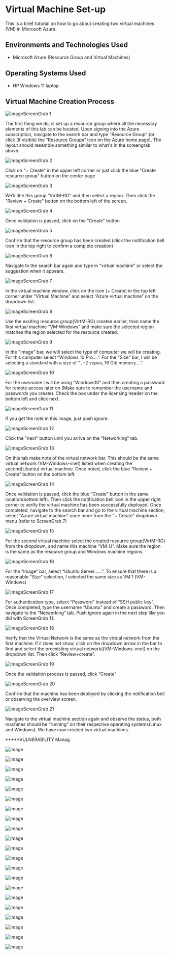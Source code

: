 <h1>Virtual Machine Set-up</h1>
This is a brief tutorial on how to go about creating two virtual machines (VM) in Microsoft Azure.<br />

<h2>Environments and Technologies Used</h2>

- Microsoft Azure (Resource Group and Virtual Machines)


<h2>Operating Systems Used </h2>

- HP Windows 11 laptop 

<h2>Virtual Machine Creation Process </h2>

![image](https://github.com/SedinamA/VM-Set-up/assets/146953803/ffb75190-826a-4ae6-ac34-941b4c345fe9)ScreenGrab 1

The first thing we do, is set up a resource group where all the necessary elements of this lab can be located. Upon signing into the Azure subscription, navigate to the search bar and type "Resource Group" (or click (if visible) the “Resource Groups” icon on the Azure home page). The layout should resemble something similar to what's in the screengrab above. 


  
![image](https://github.com/SedinamA/VM-Set-up/assets/146953803/50942b49-7d23-4562-b579-f1b2152e36d8)ScreenGrab 2


Click on "+ Create" in the upper left corner or just click the blue "Create resource group" button on the center page 



![image](https://github.com/SedinamA/VM-Set-up/assets/146953803/0d220a55-503f-45b4-9ab3-ad866f85ab35)ScreenGrab 3


We’ll title this group “VirtM-RG” and then select a region. Then click the "Review + Create" button on the bottom left of the screen.
</p>



![image](https://github.com/SedinamA/VM-Set-up/assets/146953803/fba64adc-0484-48c6-bc38-80445fa554c1)ScreenGrab 4

Once validation is passed, click on the "Create" button



![image](https://github.com/SedinamA/VM-Set-up/assets/146953803/5995cf0d-c828-4d95-a47d-514921629342)ScreenGrab 5

Confirm that the resource group has been created (click the notification bell icon in the top right to confirm a complete creation)
<p>



![image](https://github.com/SedinamA/VM-Set-up/assets/146953803/ef07c85f-fd3b-428c-a3d8-6e027ce72424)ScreenGrab 6
 
Navigate to the search bar again and type in “virtual machine” or select the suggestion when it appears.
</p>



![image](https://github.com/SedinamA/VM-Set-up/assets/146953803/391c8962-489c-4ca4-bc9e-a526176d194e)ScreenGrab 7

In the virtual machine window, click on the icon (+ Create) in the top left corner under “Virtual Machine” and select “Azure virtual machine” on the dropdown list.



![image](https://github.com/SedinamA/VM-Set-up/assets/146953803/9186f835-a443-42ad-9f11-72ed6685e3b3)ScreenGrab 8

Use the exciting resource group(VirtM-RG) created earlier, then name the first virtual machine “VM-Windows” and make sure the selected region matches the region selected for the resource created.



![image](https://github.com/SedinamA/VM-Set-up/assets/146953803/04b8f3c5-711c-4e36-a06e-af867db4da1a)ScreenGrab 9

In the "Image" bar, we will select the type of computer we will be creating. For this computer select “Windows 10 Pro….”. For the "Size" bar, I will be selecting a standard with a size of “...-2 vcpus, 16 Gib memory….”. 



![image](https://github.com/SedinamA/VM-Set-up/assets/146953803/f5c9cc87-1461-4e9b-8e3e-af93e3131ff7)ScreenGrab 10

For the username I will be using “Windows10” and then creating a password for remote access later on (Make sure to remember the username and passwords you create). Check the box under the licensing header on the bottom left and click next. 



![image](https://github.com/SedinamA/VM-Set-up/assets/146953803/91741b8d-5d7d-48eb-b131-f29378692236)ScreenGrab 11

If you get the note in this image, just push ignore. 



![image](https://github.com/SedinamA/VM-Set-up/assets/146953803/abcea51e-c9cd-4714-b9e7-fd0cd72c1e2d)ScreenGrab 12

Click the "next" button until you arrive on the “Networking” tab.



![image](https://github.com/SedinamA/VM-Set-up/assets/146953803/251bf995-7627-4175-85bd-dcda6c094ec6)ScreenGrab 13

On this tab make note of the virtual network bar. This should be the same virtual network (VM-Windows-vnet) listed when creating the second(Ubuntu) virtual machine. Once noted, click the blue “Review + Create” button on the bottom left.



![image](https://github.com/SedinamA/VM-Set-up/assets/146953803/6ff87761-8a88-4727-800c-1603ed03fb4f)ScreenGrab 14

Once validation is passed, click the blue “Create” button in the same location(bottom left). Then click the notification bell icon in the upper right corner to verify the virtual machine has been successfully deployed. Once completed, navigate to the search bar and go to the virtual machine section, select "Azure virtual machine" once more from the "+ Create" dropdown menu (refer to ScreenGrab 7)



![image](https://github.com/SedinamA/VM-Set-up/assets/146953803/2998fb4d-3975-476a-b2e3-be887b1c9d7d)ScreenGrab 15

For the second virtual machine select the created resource group(VirtM-RG) from the dropdown, and name this machine “VM-U”. Make sure the region is the same as the resource group and Windows machine regions. 



![image](https://github.com/SedinamA/VM-Set-up/assets/146953803/dda1fe30-29df-4a62-8775-ac55d1810904)ScreenGrab 16

For the “Image” bar, select “Ubuntu Server……”. To ensure that there is a reasonable "Size" selection, I selected the same size as VM 1 (VM-Windows)



![image](https://github.com/SedinamA/VM-Set-up/assets/146953803/2281479b-8d45-4563-b9eb-9abe766a8e96)ScreenGrab 17

For authentication type, select “Password” instead of “SSH public key”. Once completed, type the username “Ubuntu” and create a password. Then navigate to the “Networking” tab. Push ignore again in the next step like you did with ScreenGrab 11.



![image](https://github.com/SedinamA/VM-Set-up/assets/146953803/dde55a0f-2cc6-47f3-92de-ac13acd172b7)ScreenGrab 18

Verify that the Virtual Network is the same as the virtual network from the first machine. If it does not show, click on the dropdown arrow in the bar to find and select the preexisting virtual network((VM-Windows-vnet) on the dropdown list. Then click “Review+create”.



![image](https://github.com/SedinamA/VM-Set-up/assets/146953803/dbe5f1e0-5d95-4c1b-aca7-daef12a6df0e)ScreenGrab 19

Once the validation process is passed, click “Create”


![image](https://github.com/SedinamA/VM-Set-up/assets/146953803/b8b0fc6f-10fb-4fa5-b147-ead938d5345c)ScreenGrab 20

Confirm that the machine has been deployed by clicking the notification bell or observing the overview screen.


![image](https://github.com/SedinamA/VM-Set-up/assets/146953803/e4a39dc3-a744-4c0d-83bf-9546e598d350)ScreenGrab 21

Navigate to the virtual machine section again and observe the status, both machines should be “running” on their respective operating systems(Linux and Windows). We have now created two virtual machines.  


*****VULNERABILITY Manag.

![image](https://github.com/SedinamA/VM-Traffic/assets/146953803/3b32603f-d4e4-49e9-a48c-a4fe096a632c)

![image](https://github.com/SedinamA/VM-Traffic/assets/146953803/bfb3b6fc-051d-431f-b154-aff5b46760dc)

![image](https://github.com/SedinamA/VM-Set-up/assets/146953803/9cd72a94-7c1e-44d6-95a8-748624f26af5)

![image](https://github.com/SedinamA/VM-Set-up/assets/146953803/55fe470d-0db0-4f64-bc3b-604d0be29fd9)

![image](https://github.com/SedinamA/VM-Set-up/assets/146953803/022a5c87-9d74-4449-a2b3-4022dafc4d77)

![image](https://github.com/SedinamA/VM-Set-up/assets/146953803/2382b5c7-5e77-479c-b98a-d9376ebb5db5)

![image](https://github.com/SedinamA/VM-Set-up/assets/146953803/68bd305d-ff88-4946-93b7-f73079979d3f)

![image](https://github.com/SedinamA/VM-Set-up/assets/146953803/e5e3210c-0e20-4ce5-9d24-b08569fe69cf)

![image](https://github.com/SedinamA/VM-Set-up/assets/146953803/4ef0aef2-a6e4-4f05-897d-93b8160144f5)

![image](https://github.com/SedinamA/VM-Set-up/assets/146953803/9f6240c6-f57b-4fae-a9d3-ffd70cc0d19f)

![image](https://github.com/SedinamA/VM-Set-up/assets/146953803/12c23696-bd2f-4911-9f4c-655bdc1ed3b5)

![image](https://github.com/SedinamA/VM-Set-up/assets/146953803/55b118c8-313f-4ca5-8558-83b3d64baaa6)

![image](https://github.com/SedinamA/VM-Set-up/assets/146953803/73735855-bdbd-4030-ba97-65ba3398adae)

![image](https://github.com/SedinamA/VM-Set-up/assets/146953803/145c8d2c-f534-4036-a6c2-00514e65fa98)

![image](https://github.com/SedinamA/VM-Set-up/assets/146953803/35ab2f55-52ad-4ecd-8049-a5a757db63cc)

![image](https://github.com/SedinamA/VM-Set-up/assets/146953803/13f38f75-5f9d-4fcc-8524-501c269bf983)

![image](https://github.com/SedinamA/VM-Set-up/assets/146953803/34e78633-d683-469e-84c0-eb76d69d5143)

![image](https://github.com/SedinamA/VM-Set-up/assets/146953803/3294d527-9642-4997-bc0a-901f29ad2b00)

![image](https://github.com/SedinamA/VM-Set-up/assets/146953803/1aba97c0-466a-4d25-b086-6c371a53399c)

![image](https://github.com/SedinamA/VM-Set-up/assets/146953803/7b2b0517-bc83-432d-aa24-9abc9a4b7bab)

![image](https://github.com/SedinamA/VM-Set-up/assets/146953803/e6f08f63-adfb-46c8-bcc2-c5573ce36256)


















